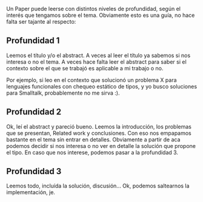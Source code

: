 Un Paper puede leerse con distintos niveles de profundidad, según el interés que tengamos sobre el tema. Obviamente esto es una guía, no hace falta ser tajante al respecto:

Profundidad 1
-------------

Leemos el título y/o el abstract. A veces al leer el título ya sabemos si nos interesa o no el tema. A veces hace falta leer el abstract para saber si el contexto sobre el que se trabajó es aplicable a mi trabajo o no.

Por ejemplo, si leo en el contexto que solucionó un problema X para lenguajes funcionales con chequeo estático de tipos, y yo busco soluciones para Smalltalk, probablemente no me sirva :).

Profundidad 2
-------------

Ok, leí el abstract y pareció bueno. Leemos la introducción, los problemas que se presentan, Related work y conclusiones. Con eso nos empapamos bastante en el tema sin entrar en detalles. Obviamente a partir de aca podemos decidir si nos interesa o no ver en detalle la solución que propone el tipo. En caso que nos interese, podemos pasar a la profundidad 3.

Profundidad 3
-------------

Leemos todo, incluída la solución, discusión... Ok, podemos saltearnos la implementación, je.
